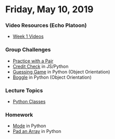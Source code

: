 Friday, May 10, 2019
====================
### Video Resources (Echo Platoon)
- [Week 1 Videos](https://www.youtube.com/watch?v=MXfqHyQHmfo&list=PLu0CiQ7bzwESorYiOmwUJEdqs4YJfyMNh)

### Group Challenges
* [Practice with a Pair](https://github.com/indiaplatoon/git-pair)
* [Credit Check](https://github.com/indiaplatoon/credit-check) in JS/Python
* [Guessing Game](https://github.com/indiaplatoon/guessing-game) in Python (Object Orientation)
* [Boggle](https://github.com/indiaplatoon/boggle) in Python (Object Orientation)

### Lecture Topics
* [Python Classes](https://github.com/indiaplatoon/curriculum/blob/master/week-01/lecture-materials/python-oop.md)

### Homework
* [Mode](https://github.com/indiaplatoon/calculate-mode) in Python
* [Pad an Array](https://github.com/indiaplatoon/pad-array) in Python
